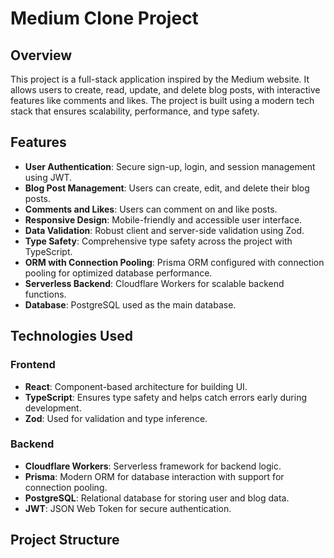 # Medium Clone Project

## Overview
This project is a full-stack application inspired by the Medium website. It allows users to create, read, update, and delete blog posts, with interactive features like comments and likes. The project is built using a modern tech stack that ensures scalability, performance, and type safety.

## Features
- **User Authentication**: Secure sign-up, login, and session management using JWT.
- **Blog Post Management**: Users can create, edit, and delete their blog posts.
- **Comments and Likes**: Users can comment on and like posts.
- **Responsive Design**: Mobile-friendly and accessible user interface.
- **Data Validation**: Robust client and server-side validation using Zod.
- **Type Safety**: Comprehensive type safety across the project with TypeScript.
- **ORM with Connection Pooling**: Prisma ORM configured with connection pooling for optimized database performance.
- **Serverless Backend**: Cloudflare Workers for scalable backend functions.
- **Database**: PostgreSQL used as the main database.

## Technologies Used
### Frontend
- **React**: Component-based architecture for building UI.
- **TypeScript**: Ensures type safety and helps catch errors early during development.
- **Zod**: Used for validation and type inference.

### Backend
- **Cloudflare Workers**: Serverless framework for backend logic.
- **Prisma**: Modern ORM for database interaction with support for connection pooling.
- **PostgreSQL**: Relational database for storing user and blog data.
- **JWT**: JSON Web Token for secure authentication.

## Project Structure
